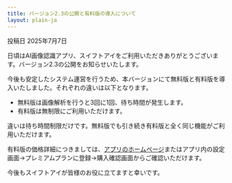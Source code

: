```yaml
---
title: バージョン2.3の公開と有料版の導入について
layout: plain-ja
---
```

投稿日 2025年7月7日

日頃はAI画像認識アプリ、スイフトアイをご利用いただきありがとうございます。バージョン2.3の公開をお知らせいたします。

今後も安定したシステム運営を行うため、本バージョンにて無料版と有料版を導入いたしました。それぞれの違いは以下となります。

- 無料版は画像解析を行うと3回に1回、待ち時間が発生します。
- 有料版は無制限にご利用いただけます。

違いは待ち時間制限だけです。無料版でも引き続き有料版と全く同じ機能がご利用いただけます。

有料版の価格詳細につきましては、[アプリのホームページ](https://moutend.github.io/products/SwiftEyes/ja/)またはアプリ内の設定画面→プレミアムプランに登録→購入確認画面からご確認いただけます。

今後もスイフトアイが皆様のお役に立てますと幸いです。
